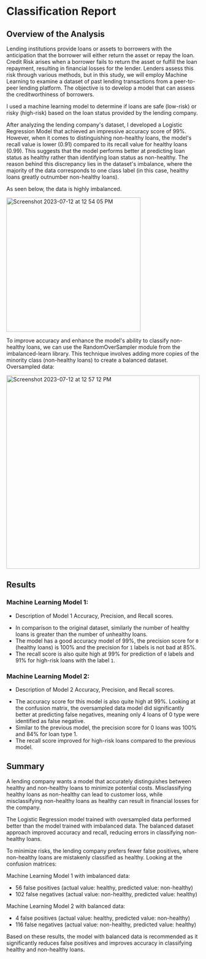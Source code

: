 # Classification Report 
## Overview of the Analysis

Lending institutions provide loans or assets to borrowers with the anticipation that the borrower will either return the asset or repay the loan. Credit Risk arises when a borrower fails to return the asset or fulfill the loan repayment, resulting in financial losses for the lender. Lenders assess this risk through various methods, but in this study, we will employ Machine Learning to examine a dataset of past lending transactions from a peer-to-peer lending platform. The objective is to develop a model that can assess the creditworthiness of borrowers.

I used a machine learning model to determine if loans are safe (low-risk) or risky (high-risk) based on the loan status provided by the lending company. 

After analyzing the lending company's dataset, I developed a Logistic Regression Model that achieved an impressive accuracy score of 99%. However, when it comes to distinguishing non-healthy loans, the model's recall value is lower (0.91) compared to its recall value for healthy loans (0.99). This suggests that the model performs better at predicting loan status as healthy rather than identifying loan status as non-healthy. The reason behind this discrepancy lies in the dataset's imbalance, where the majority of the data corresponds to one class label (in this case, healthy loans greatly outnumber non-healthy loans).

As seen below, the data is highly imbalanced. 

<img width="350" alt="Screenshot 2023-07-12 at 12 54 05 PM" src="https://github.com/svafaeva93/credit-risk-classification/assets/124627601/139ed538-87dd-4989-943a-1211136afe7f">

To improve accuracy and enhance the model's ability to classify non-healthy loans, we can use the RandomOverSampler module from the imbalanced-learn library. This technique involves adding more copies of the minority class (non-healthy 
loans) to create a balanced dataset.
Oversampled data: 

<img width="504" alt="Screenshot 2023-07-12 at 12 57 12 PM" src="https://github.com/svafaeva93/credit-risk-classification/assets/124627601/ed29d7eb-feba-47f9-af07-fe833877a5b8">

## Results

### Machine Learning Model 1:
  * Description of Model 1 Accuracy, Precision, and Recall scores.

- In comparison to the original dataset, similarly the number of healthy loans is greater than the number of unhealthy loans.
- The model has a good accuracy model of 99%, the precision score for `0` (healthy loans) is 100% and the precision for `1` labels is not bad at 85%.
- The recall score is also quite high at 99% for prediction of `0` labels and 91% for high-risk loans with the label `1`.

### Machine Learning Model 2:
  * Description of Model 2 Accuracy, Precision, and Recall scores.

- The accuracy score for this model is also quite high at 99%. Looking at the confusion matrix, the oversampled data model did significantly better at predicting false negatives, meaning only 4 loans of 0 type were identified as false negative.
- Similar to the previous model, the precision score for 0 loans was 100% and 84% for loan type 1.
- The recall score improved for high-risk loans compared to the previous model. 

## Summary

A lending company wants a model that accurately distinguishes between healthy and non-healthy loans to minimize potential costs. Misclassifying healthy loans as non-healthy can lead to customer loss, while misclassifying non-healthy loans as healthy can result in financial losses for the company.

The Logistic Regression model trained with oversampled data performed better than the model trained with imbalanced data. The balanced dataset approach improved accuracy and recall, reducing errors in classifying non-healthy loans.

To minimize risks, the lending company prefers fewer false positives, where non-healthy loans are mistakenly classified as healthy. Looking at the confusion matrices:

Machine Learning Model 1 with imbalanced data:
- 56 false positives (actual value: healthy, predicted value: non-healthy)
- 102 false negatives (actual value: non-healthy, predicted value: healthy)

Machine Learning Model 2 with balanced data:
- 4 false positives (actual value: healthy, predicted value: non-healthy)
- 116 false negatives (actual value: non-healthy, predicted value: healthy)

Based on these results, the model with balanced data is recommended as it significantly reduces false positives and improves accuracy in classifying healthy and non-healthy loans.


